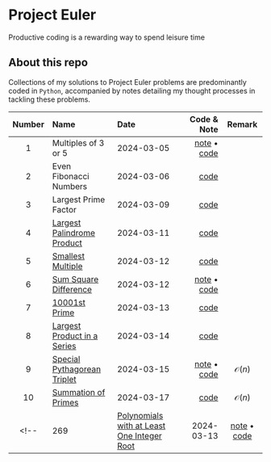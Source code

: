 <!-- ![logo](https://projecteuler.net/profile/tntmath.png) -->

# Project Euler 
Productive coding is a rewarding way to spend leisure time

## About this repo
Collections of my solutions to Project Euler problems are predominantly coded in `Python`, accompanied by notes detailing my thought processes in tackling these problems.


|Number| Name                                                                               | Date       | Code & Note                                                   | Remark |
|:---: | :---                                                                               |    :----   |          ---:                                                 |:---:   |
| 1    | Multiples of 3 or 5                                                                | 2024-03-05 | [note](src/01-problem.md) &#x2022; [code](src/01-problem.py)  |        |
| 2    | Even Fibonacci Numbers                                                             | 2024-03-06 | [code](src/02-problem.py)                                     |        |
| 3    | Largest Prime Factor                                                               | 2024-03-09 | [code](src/03-problem.py)                                     |        |
| 4    | [Largest Palindrome Product](https://projecteuler.net/problem=4)                   | 2024-03-11 | [code](src/04-problem.py)                                     |        |
| 5    | [Smallest Multiple](https://projecteuler.net/problem=5)                            | 2024-03-12 | [code](src/05-problem.py)                                     |        |
| 6    | [Sum Square Difference](https://projecteuler.net/problem=6)                        | 2024-03-12 | [note](src/06-problem.md) &#x2022; [code](src/06-problem.py)  |        |
| 7    | [10001st Prime](https://projecteuler.net/problem=7)                                | 2024-03-13 | [code](src/07-code.py)                                        |        |
| 8    | [Largest Product in a Series](https://projecteuler.net/problem=8)                  | 2024-03-14 | [code](src/08-code.py)                                        |        |
| 9    | [Special Pythagorean Triplet](https://projecteuler.net/problem=9)                  | 2024-03-15 | [note](src/09-note.md) &#x2022; [code](src/09-code.py)        |$\mathcal{O}(n)$|
|10    | [Summation of Primes](https://projecteuler.net/problem=10)                         | 2024-03-17 | [code](src/10-code.py)                                        |$\mathcal{O}(n)$|
<!-- | 269  | [Polynomials with at Least One Integer Root](https://projecteuler.net/problem=269) | 2024-03-13 | [note](/src/269-problem.md) &#x2022; [code](/src/269-problem.py) | -->
